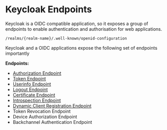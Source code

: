 # Keycloak Endpoints

Keycloak is a OIDC compatible application, so it exposes a group of endpoints to enable authentication and authorisation for web applications.

`/realms/{realm-name}/.well-known/openid-configuration`

Keycloak and a OIDC applications expose the following set of endpoints importantly

__Endpoints:__

- [Authorization Endpoint](/docs/keycloak_endpoints/API_Authorization_Endpoint.md)
- [Token Endpoint](/docs/keycloak_endpoints/API_Token_Endpoint.md)
- [Userinfo Endpoint](/docs/keycloak_endpoints/API_Userinfo_Endpoint.md)
- [Logout Endpoint](/docs/keycloak_endpoints/API_Logout_Endpoint.md)
- [Certificate Endpoint](/docs/keycloak_endpoints/API_Certificate_Endpoint.md)
- [Introspection Endpoint](/docs/keycloak_endpoints/API_Introspection_Endpoint.md)
- [Dynamic Client Registration Endpoint](/docs/keycloak_endpoints/API_Dynamic_Client_Registration_Endpoint.md)
- Token Revocation Endpoint
- Device Authorization Endpoint
- Backchannel Authentication Endpoint
